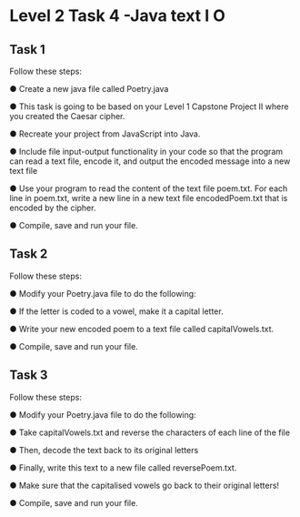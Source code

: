# Level 2 Task 4 -Java text I O

## Task 1

Follow these steps:

● Create a new java file called Poetry.java

● This task is going to be based on your Level 1 Capstone Project II where you created the Caesar cipher.

● Recreate your project from JavaScript into Java.

● Include file input-output functionality in your code so that the program can read a text file, encode it, and output the encoded message into a new text file

● Use your program to read the content of the text file poem.txt. For each line in poem.txt, write a new line in a new text file encodedPoem.txt that is encoded by the cipher.

● Compile, save and run your file.

## Task 2

Follow these steps:

● Modify your Poetry.java file to do the following:

● If the letter is coded to a vowel, make it a capital letter.

● Write your new encoded poem to a text file called capitalVowels.txt.

● Compile, save and run your file.

## Task 3

Follow these steps:

● Modify your Poetry.java file to do the following:

● Take capitalVowels.txt and reverse the characters of each line of the file

● Then, decode the text back to its original letters

● Finally, write this text to a new file called reversePoem.txt.

● Make sure that the capitalised vowels go back to their original letters!

● Compile, save and run your file.